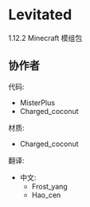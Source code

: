 # Levitated

1.12.2 Minecraft 模组包
## 协作者
代码: 
- MisterPlus
- Charged_coconut

材质: 
- Charged_coconut

翻译:
- 中文:
  - Frost_yang
  - Hao_cen

